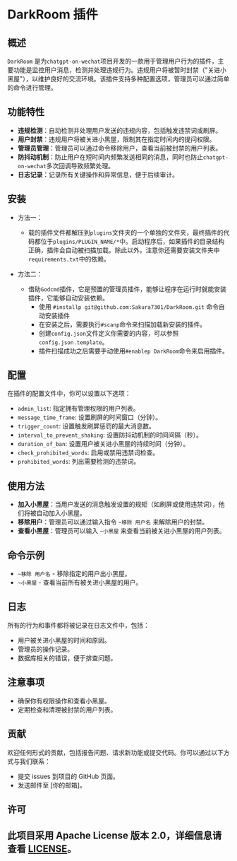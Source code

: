 # DarkRoom 插件

## 概述
`DarkRoom` 是为`chatgpt-on-wechat`项目开发的一款用于管理用户行为的插件，主要功能是监控用户消息，检测并处理违规行为。违规用户将被暂时封禁（"关进小黑屋"），以维护良好的交流环境。该插件支持多种配置选项，管理员可以通过简单的命令进行管理。

## 功能特性
- **违规检测**：自动检测并处理用户发送的违规内容，包括触发违禁词或刷屏。
- **用户封禁**：违规用户将被关进小黑屋，限制其在指定时间内的提问权限。
- **管理员管理**：管理员可以通过命令移除用户，查看当前被封禁的用户列表。
- **防抖动机制**：防止用户在短时间内频繁发送相同的消息，同时也防止`chatgpt-on-wechat`多次回调导致频繁处理。
- **日志记录**：记录所有关键操作和异常信息，便于后续审计。

## 安装
- 方法一：
  - 载的插件文件都解压到`plugins`文件夹的一个单独的文件夹，最终插件的代码都位于`plugins/PLUGIN_NAME/*`中。启动程序后，如果插件的目录结构正确，插件会自动被扫描加载。除此以外，注意你还需要安装文件夹中`requirements.txt`中的依赖。

- 方法二：
  - 借助`Godcmd`插件，它是预置的管理员插件，能够让程序在运行时就能安装插件，它能够自动安装依赖。
    - 使用 `#installp git@github.com:Sakura7301/DarkRoom.git` 命令自动安装插件
    - 在安装之后，需要执行`#scanp`命令来扫描加载新安装的插件。
    - 创建`config.json`文件定义你需要的内容，可以参照`config.json.template`。
    - 插件扫描成功之后需要手动使用`#enablep DarkRoom`命令来启用插件。


## 配置
在插件的配置文件中，你可以设置以下选项：
- `admin_list`: 指定拥有管理权限的用户列表。
- `message_time_frame`: 设置刷屏的时间窗口（分钟）。
- `trigger_count`: 设置触发刷屏惩罚的最大消息数。
- `interval_to_prevent_shaking`: 设置防抖动机制的时间间隔（秒）。
- `duration_of_ban`: 设置用户被关进小黑屋的持续时间（分钟）。
- `check_prohibited_words`: 启用或禁用违禁词检查。
- `prohibited_words`: 列出需要检测的违禁词。

## 使用方法
- **加入小黑屋**：当用户发送的消息触发设置的规矩（如刷屏或使用违禁词），他们将被自动加入小黑屋。
- **移除用户**：管理员可以通过输入指令 `~移除 用户名` 来解除用户的封禁。
- **查看小黑屋**：管理员可以输入 `~小黑屋` 来查看当前被关进小黑屋的用户列表。

## 命令示例
- `~移除 用户名` - 移除指定的用户出小黑屋。
- `~小黑屋` - 查看当前所有被关进小黑屋的用户。

## 日志
所有的行为和事件都将被记录在日志文件中，包括：
- 用户被关进小黑屋的时间和原因。
- 管理员的操作记录。
- 数据库相关的错误，便于排查问题。

## 注意事项
- 确保你有权限操作和查看小黑屋。
- 定期检查和清理被封禁的用户列表。

## 贡献
欢迎任何形式的贡献，包括报告问题、请求新功能或提交代码。你可以通过以下方式与我们联系：

- 提交 issues 到项目的 GitHub 页面。
- 发送邮件至 [你的邮箱]。

## 许可
此项目采用 Apache License 版本 2.0，详细信息请查看 [LICENSE](LICENSE)。
---